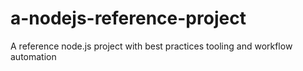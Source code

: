 # a-nodejs-reference-project
A reference node.js project with best practices tooling and workflow automation
